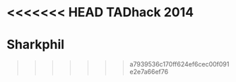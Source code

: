 <<<<<<< HEAD
TADhack 2014
=======
Sharkphil
=========
>>>>>>> a7939536c170ff624ef6cec00f091e2e7a66ef76

